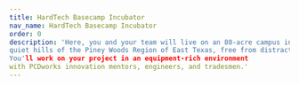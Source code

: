 ```yaml
---
title: HardTech Basecamp Incubator
nav_name: HardTech Basecamp Incubator
order: 0
description: 'Here, you and your team will live on an 80-acre campus in the
quiet hills of the Piney Woods Region of East Texas, free from distraction.
You'll work on your project in an equipment-rich environment
with PCDworks innovation mentors, engineers, and tradesmen.'
---
```

<text-image image="/images/services/hardtech-basecamp-incubator/htbc-1.webp">
<template v-slot:left>

## To reach startup success,
# Start here

A basecamp is a strategic spot on a mountain
that gives the bold souls daring to reach the
summit a place to prepare themselves and their
gear for the journey. The basecamp doesn't get
climbers to the top of the mountain, but instead
prepares them for the trials ahead, de-risking the
venture to ensure success.

**You'll find our HardTech Basecamp functions in much the same way.**

Here, you and your team will live on an 80-acre campus in the quiet hills of
the Piney Woods Region of East Texas, free from distraction. You'll work on
your project in an equipment-rich environment with PCDworks innovation
mentors, engineers, and tradesmen. Each one available 24/7 to help you
design and build your “hard” physical innovation. Every day, you'll learn, fail
fast, and push forward while avoiding pitfalls.

There's more. You'll dwell in a comfortable guest house on our beautiful
campus where you'll live and eat with the founders and other entrepreneurs
as family to foster team building and nurture creative problem-solving. The
entire experience is designed to focus the spirit of creativity and
camaraderie and accelerate your project to the next stage.

</template>
</text-image>

<image-text image="/images/services/hardtech-basecamp-incubator/htbc-2.webp">
<template v-slot:right>

## We strive to make
# Campers happy

HardTech Basecamp teams with PCDworks where our engineers work every
day in the product development business. You'll have access to these
professionals as well as to our facilities. This includes a machine shop
workspace, office space to continue to work on the “paperwork” part of your
project, and conference rooms for team meetings.

You also have access to our engineering and office software, 3D printing,
prototyping equipment, and testing hardware, which saves you precious
capital. There's even a gym and a game room to go along with 8 guest
rooms with private bathrooms and queen size beds. In short, we have
everything you need to be a happy—and highly productive—camper.

</template>
</image-text>

<text-image image="/images/services/hardtech-basecamp-incubator/htbc-3.webp">
<template v-slot:left>

## Here's what separates us from
# The pack

Most incubators or accelerators provide office space and mentoring that
target early business development challenges. Things like market analysis,
financial modeling, pitch development, and business model refinement.

But, to maximize valuation, your startup must also make significant strides
in developing its technology. HardTech Basecamp enables you to move
quickly through technology readiness levels, develop robust solutions, and
use capital efficiently.

How? With our expertise in electrical, mechanical, and software engineering;
as well material science and mathematical and multi-physics modeling.
With our ability to conduct testing and certification up to (1A), Intrinsically
Safe UL levels. And with our Design for Manufacturing (DFM) experience
and manufacturing and sourcing connections in China, Romania, Germany,
and the US.

Once your initial prototype is built and tested, tap into our 25 years of
commercialization experience to help with what Thomas Edison called the
“99% Perspiration” part of innovation, which is bringing your product into the
marketplace.

This broad set of capabilities, coupled with our diverse a skill set, is what
allows us to help you get your product to market fast.

</template>
</text-image>

<text-image-tint image="/images/services/hardtech-basecamp-incubator/htbc-4.webp">
<template v-slot:left>

## Is HardTech Basecamp
# RIGHT FOR YOU?

**Chances are we're a good fit, if:**

* Your idea or product is a physical “hardtech” product
* Your idea has been externally vetted (Accelerator, Award based competition, Awarded a Grant, Other Incubator, Entrepreneurial Program)
* Your group has a vetted idea but needs help designing or building the prototype
* You're passionate and motivated about innovation and technology
* You're willing to put skin in the game, meaning you're able to come with some initial
funding which may be augmented by our investors, depending on where you are in your
development process and the strength of your “pitch”

</template>
</text-image-tint>